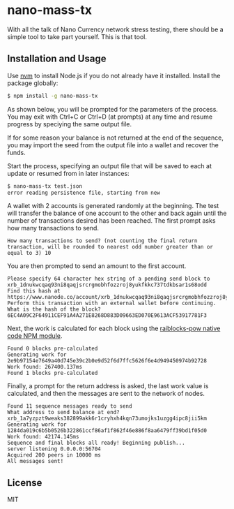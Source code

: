 # nano-mass-tx

With all the talk of Nano Currency network stress testing, there should be a simple tool to take part yourself. This is that tool.

## Installation and Usage

Use [nvm](https://github.com/creationix/nvm) to install Node.js if you do not already have it installed. Install the package globally:

```sh
$ npm install -g nano-mass-tx
```

As shown below, you will be prompted for the parameters of the process. You may exit with Ctrl+C or Ctrl+D (at prompts) at any time and resume progress by speciying the same output file.

If for some reason your balance is not returned at the end of the sequence, you may import the seed from the output file into a wallet and recover the funds.

Start the process, specifying an output file that will be saved to each at update or resumed from in later instances:

```sh
$ nano-mass-tx test.json
error reading persistence file, starting from new
```

A wallet with 2 accounts is generated randomly at the beginning. The test will transfer the balance of one account to the other and back again until the number of transactions desired has been reached. The first prompt asks how many transactions to send.

```
How many transactions to send? (not counting the final return transaction, will be rounded to nearest odd number greater than or equal to 3) 10

```

You are then prompted to send an amount to the first account.

```
Please specify 64 character hex string of a pending send block to xrb_1dnukwcqaq93ni8qaqjsrcrgmobhfozzroj8yukfkkc737tdkbsar1s68odd
Find this hash at https://www.nanode.co/account/xrb_1dnukwcqaq93ni8qaqjsrcrgmobhfozzroj8yukfkkc737tdkbsar1s68odd
Perform this transaction with an external wallet before continuing.
What is the hash of the block? 6EC4A09C2F64911CEF91A4A271E8268D883D09663ED070E9613ACF53917781F3
```

Next, the work is calculated for each block using the [raiblocks-pow native code NPM module](https://github.com/numtel/node-raiblocks-pow).

```
Found 0 blocks pre-calculated
Generating work for 2e9b97154e7649a40d745e39c2b0e9d52f6d7ffc5626f6e4d949450974b92728
Work found: 267400.137ms
Found 1 blocks pre-calculated
```

Finally, a prompt for the return address is asked, the last work value is calculated, and then the messages are sent to the network of nodes.

```
Found 11 sequence messages ready to send
What address to send balance at end? xrb_1a7yzpzt9weaks382899akk6r1cryhxh4kqn73umojks1uzgg4ipc8jii5km
Generating work for 1284da019c6b5b0526b322861ccf86af1f862f46e886f8aa6479ff39bd1f05d0
Work found: 42174.145ms
Sequence and final blocks all ready! Beginning publish...
server listening 0.0.0.0:56704
Acquired 200 peers in 10000 ms
All messages sent!

```

## License

MIT
